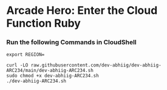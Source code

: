 # Arcade Hero: Enter the Cloud Function Ruby 

### Run the following Commands in CloudShell

```
export REGION=

curl -LO raw.githubusercontent.com/dev-abhiig/dev-abhiig-ARC234/main/dev-abhiig-ARC234.sh
sudo chmod +x dev-abhiig-ARC234.sh
./dev-abhiig-ARC234.sh
```
